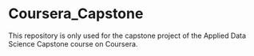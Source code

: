 # Coursera_Capstone

This repository is only used for the capstone project of the Applied Data Science Capstone course on Coursera.

